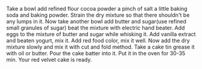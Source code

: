Take a bowl add refined flour cocoa powder a pinch of salt a little baking soda and baking powder. Strain the dry mixture so that there shouldn't be any lumps in it. Now take another bowl add butter and sugar(use refined small granules of sugar) beat the mixture with electric hand beater. Add eggs to the mixture of butter and sugar while whisking it. Add vanilla extract and beaten yogurt, mix it. Add red food color, mix it well. Now add the dry mixture slowly and mix it with cut and fold method. Take a cake tin grease it with oil or butter. Pour the cake batter into it. Put it in the oven for 30-35 min. Your red velvet cake is ready.